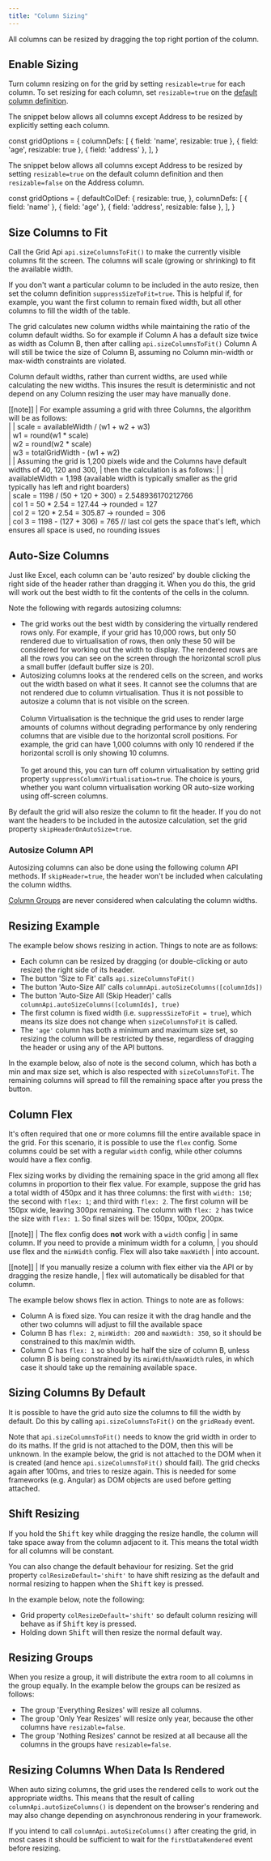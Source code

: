 ```yaml
---
title: "Column Sizing"
---
```


All columns can be resized by dragging the top right portion of the column.

## Enable Sizing

Turn column resizing on for the grid by setting `resizable=true` for each column. To set resizing for each column, set `resizable=true` on the [default column definition](/column-definitions/#default-column-definitions).

The snippet below allows all columns except Address to be resized by explicitly setting each column.

<snippet>
const gridOptions = {
    columnDefs: [
        { field: 'name', resizable: true },
        { field: 'age', resizable: true },
        { field: 'address' },
    ],
}
</snippet>

The snippet below allows all columns except Address to be resized by setting `resizable=true` on the default column definition and then `resizable=false` on the Address column.

<snippet>
const gridOptions = {
    defaultColDef: {
        resizable: true,
    },
    columnDefs: [
        { field: 'name' },
        { field: 'age' },
        { field: 'address', resizable: false },
    ],
}
</snippet>

## Size Columns to Fit

Call the Grid Api `api.sizeColumnsToFit()` to make the currently visible columns fit the screen. The columns will scale (growing or shrinking) to fit the available width.

<api-documentation source='grid-api/api.json' section='columns' names='["sizeColumnsToFit"]' ></api-documentation>


If you don't want a particular column to be included in the auto resize, then set the column definition `suppressSizeToFit=true`. This is helpful if, for example, you want the first column to remain fixed width, but all other columns to fill the width of the table.

The grid calculates new column widths while maintaining the ratio of the column default widths. So for example
if Column A has a default size twice as width as Column B, then after calling `api.sizeColumnsToFit()` Column A
will still be twice the size of Column B, assuming no Column min-width or max-width constraints are violated.

Column default widths, rather than current widths, are used while calculating the new widths. This insures
the result is deterministic and not depend on any Column resizing the user may have manually done.

[[note]]
| For example assuming a grid with three Columns, the algorithm will be as follows:<br/>
|
| scale = availableWidth / (w1 + w2 + w3)<br/>
| w1 = round(w1 * scale)<br/>
| w2 = round(w2 * scale)<br/>
| w3 = totalGridWidth - (w1 + w2)<br/>
|
| Assuming the grid is 1,200 pixels wide and the Columns have default widths of 40, 120 and 300,
| then the calculation is as follows:
|
| availableWidth = 1,198 (available width is typically smaller as the grid typically has left and right boarders)<br/>
| scale = 1198 / (50 + 120 + 300) = 2.548936170212766<br/>
| col 1 = 50 * 2.54 = 127.44 -> rounded = 127<br/>
| col 2 = 120 * 2.54 = 305.87 -> rounded = 306<br/>
| col 3 = 1198 - (127 + 306) = 765 // last col gets the space that's left, which ensures all space is used, no rounding issues<br/>

## Auto-Size Columns

Just like Excel, each column can be 'auto resized' by double clicking the right side of the header rather than dragging it. When you do this, the grid will work out the best width to fit the contents of the cells in the column.

Note the following with regards autosizing columns:

- The grid works out the best width by considering the virtually rendered rows only. For example, if your grid has 10,000 rows, but only 50 rendered due to virtualisation of rows, then only these 50 will be considered for working out the width to display. The rendered rows are all the rows you can see on the screen through the horizontal scroll plus a small buffer (default buffer size is 20).
- Autosizing columns looks at the rendered cells on the screen, and works out the width based on what it sees. It cannot see the columns that are not rendered due to column virtualisation. Thus it is not possible to autosize a column that is not visible on the screen.<br/><br/> Column Virtualisation is the technique the grid uses to render large amounts of columns without degrading performance by only rendering columns that are visible due to the horizontal scroll positions. For example, the grid can have 1,000 columns with only 10 rendered if the horizontal scroll is only showing 10 columns.<br/><br/>To get around this, you can turn off column virtualisation by setting grid property `suppressColumnVirtualisation=true`. The choice is yours, whether you want column virtualisation working OR auto-size working using off-screen columns.

By default the grid will also resize the column to fit the header. If you do not want the headers to be included in the autosize calculation, set the grid property `skipHeaderOnAutoSize=true`.

### Autosize Column API

Autosizing columns can also be done using the following column API methods. If `skipHeader=true`, the header won't be included when calculating the column widths.

[Column Groups](/column-groups/) are never considered when calculating the column widths.

<api-documentation source='column-api/api.json' section='Sizing' names='["autoSizeColumn", "autoSizeColumns", "autoSizeAllColumns"]'></api-documentation>

## Resizing Example

The example below shows resizing in action. Things to note are as follows:


- Each column can be resized by dragging (or double-clicking or auto resize) the right side of its header.
- The button 'Size to Fit' calls `api.sizeColumnsToFit()`
- The button 'Auto-Size All' calls `columnApi.autoSizeColumns([columnIds])`
- The button 'Auto-Size All (Skip Header)' calls `columnApi.autoSizeColumns([columnIds], true)`
- The first column is fixed width (i.e. `suppressSizeToFit = true`), which means its size does not change when `sizeColumnsToFit` is called.
- The `'age'` column has both a minimum and maximum size set, so resizing the column will be restricted by these, regardless of dragging the header or using any of the API buttons.

In the example below, also of note is the second column, which has both a min and max size set, which is also respected with `sizeColumnsToFit`. The remaining columns will spread to fill the remaining space after you press the button.

<grid-example title='Column Resizing' name='column-resizing' type='generated'></grid-example>

## Column Flex

It's often required that one or more columns fill the entire available space in the grid. For this scenario, it is possible to use the `flex` config. Some columns could be set with a regular `width` config, while other columns would have a flex config.

Flex sizing works by dividing the remaining space in the grid among all flex columns in proportion to their flex value. For example, suppose the grid has a total width of 450px and it has three columns: the first with `width: 150`; the second with `flex: 1`; and third with `flex: 2`. The first column will be 150px wide, leaving 300px remaining. The column with `flex: 2` has twice the size with `flex: 1`. So final sizes will be: 150px, 100px, 200px.

[[note]]
| The flex config does **not** work with a `width` config
| in same column. If you need to provide a minimum width for a column,
| you should use flex and the `minWidth` config. Flex will also take `maxWidth`
| into account.

[[note]]
| If you manually resize a column with flex either via the API or by dragging the resize handle,
| flex will automatically be disabled for that column.

The example below shows flex in action. Things to note are as follows:

- Column A is fixed size. You can resize it with the drag handle and the other two columns will adjust to fill the available space
- Column B has `flex: 2`, `minWidth: 200` and `maxWidth: 350`, so it should be constrained to this max/min width.
- Column C has `flex: 1` so should be half the size of column B, unless column B is being constrained by its `minWidth`/`maxWidth` rules, in which case it should take up the remaining available space.


<grid-example title='Column Flex' name='flex-columns' type='generated'></grid-example>

## Sizing Columns By Default

It is possible to have the grid auto size the columns to fill the width by default. Do this by calling `api.sizeColumnsToFit()` on the `gridReady` event.

Note that `api.sizeColumnsToFit()` needs to know the grid width in order to do its maths. If the grid is not attached to the DOM, then this will be unknown. In the example below, the grid is not attached to the DOM when it is created (and hence `api.sizeColumnsToFit()` should fail). The grid checks again after 100ms, and tries to resize again. This is needed for some frameworks (e.g. Angular) as DOM objects are used before getting attached.

<grid-example title='Default Resizing' name='default-resizing' type='generated'></grid-example>

## Shift Resizing

If you hold the <kbd>Shift</kbd> key while dragging the resize handle, the column will take space away from the column adjacent to it. This means the total width for all columns will be constant.

You can also change the default behaviour for resizing. Set the grid property `colResizeDefault='shift'` to have shift resizing as the default and normal resizing to happen when the <kbd>Shift</kbd> key is pressed.

In the example below, note the following:

- Grid property `colResizeDefault='shift'` so default column resizing will behave as if <kbd>Shift</kbd> key is pressed.
- Holding down <kbd>Shift</kbd> will then resize the normal default way.

<grid-example title='Shift Resizing' name='shift-resizing' type='generated'></grid-example>

## Resizing Groups

When you resize a group, it will distribute the extra room to all columns in the group equally. In the example below the groups can be resized as follows:

- The group 'Everything Resizes' will resize all columns.
- The group 'Only Year Resizes' will resize only year, because the other columns have `resizable=false`.
- The group 'Nothing Resizes' cannot be resized at all because all the columns in the groups have `resizable=false`.

<grid-example title='Resizing Groups' name='resizing-groups' type='generated'></grid-example>

## Resizing Columns When Data Is Rendered

When auto sizing columns, the grid uses the rendered cells to work out the appropriate widths. This means that the result 
of calling `columnApi.autoSizeColumns()` is dependent on the browser's rendering and may also change depending on 
asynchronous rendering in your framework.

If you intend to call `columnApi.autoSizeColumns()` after creating the grid, in most cases it should be sufficient to wait 
for the `firstDataRendered` event before resizing.